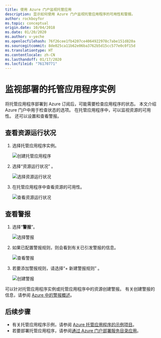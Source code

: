 ```yaml
---
title: 使用 Azure 门户监视托管应用
description: 显示如何使用 Azure 门户监视托管应用程序的可用性和警报。
author: rockboyfor
ms.topic: conceptual
origin.date: 10/04/2018
ms.date: 01/20/2020
ms.author: v-yeche
ms.openlocfilehash: 76f26cee1fb4207ce4064922978c7abe151d820a
ms.sourcegitcommit: 8de025ca11b62e06ba3762b5d15cc577e0c0f15d
ms.translationtype: HT
ms.contentlocale: zh-CN
ms.lasthandoff: 01/17/2020
ms.locfileid: "76170771"
---
```

# <a name="monitor-a-deployed-instance-of-a-managed-application"></a>监视部署的托管应用程序实例

将托管应用程序部署到 Azure 订阅后，可能需要检查应用程序的状态。 本文介绍 Azure 门户中用于检查状态的选项。 在托管应用程序中，可以监视资源的可用性。 还可以设置和查看警报。

## <a name="view-resource-health"></a>查看资源运行状况

1. 选择托管应用程序实例。

    ![创建托管应用程序](./media/monitor-managed-application-portal/select-managed-application.png)

1. 选择“资源运行状况”  。

    ![选择资源运行状况](./media/monitor-managed-application-portal/select-resource-health.png)

1. 在托管应用程序中查看资源的可用性。

    ![查看资源运行状况](./media/monitor-managed-application-portal/view-health.png)

## <a name="view-alerts"></a>查看警报

1. 选择“**警报**”。

    ![选择警报](./media/monitor-managed-application-portal/select-alerts.png)

1. 如果已配置警报规则，则会看到有关已引发警报的信息。

    ![查看警报](./media/monitor-managed-application-portal/view-alerts.png)

1. 若要添加警报规则，请选择“+ 新建警报规则”  。

    ![创建警报](./media/monitor-managed-application-portal/create-new-alert.png)

可以针对托管应用程序实例或托管应用程序中的资源创建警报。 有关创建警报的信息，请参阅 [Azure 中的警报概述](../../azure-monitor/platform/alerts-overview.md)。

## <a name="next-steps"></a>后续步骤

* 有关托管应用程序示例，请参阅 [Azure 托管应用程序的示例项目](sample-projects.md)。
* 若要部署托管应用程序，请参阅[通过 Azure 门户部署服务目录应用](deploy-service-catalog-quickstart.md)。

<!-- Update_Description: new article about monitor managed application portal -->
<!--NEW.date: 01/20/2020-->